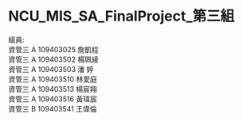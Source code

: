 # NCU_MIS_SA_FinalProject_第三組
組員:  
  資管三 A 109403025 詹凱程  
  資管三 A 109403502 楊珮綾  
  資管三 A 109403503 潘 婷   
  資管三 A 109403510 林愛庭  
  資管三 A 109403513 楊宸翔   
  資管三 A 109403516 黃瑋宸  
  資管三 B 109403541 王偉倫  
